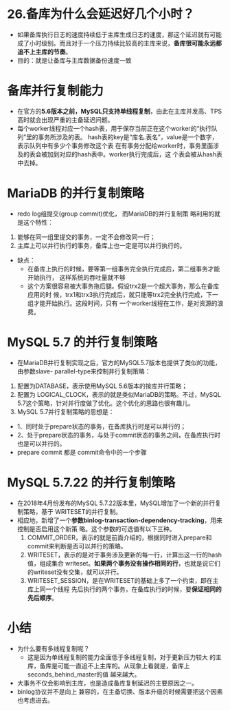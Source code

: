 # 26.备库为什么会延迟好几个小时？
- 如果备库执行日志的速度持续低于主库生成日志的速度，那这个延迟就有可能成了小时级别。而且对于一个压力持续比较高的主库来说，**备库很可能永远都追不上主库的节奏**。
- 目的：就是让备库与主库数据备份速度一致

# 备库并行复制能力
- 在官方的**5.6版本之前，MySQL只支持单线程复制**，由此在主库并发高、TPS高时就会出现严重的主备延迟问题。
- 每个worker线程对应一个hash表，用于保存当前正在这个worker的“执行队列”里的事务所涉及的表。
hash表的key是“库名.表名”，value是一个数字，表示队列中有多少个事务修改这个表
在有事务分配给worker时，事务里面涉及的表会被加到对应的hash表中。worker执行完成后，这 个表会被从hash表中去掉。



# MariaDB 的并行复制策略
- redo log组提交(group commit)优化， 而MariaDB的并行复制策 略利用的就是这个特性：
1. 能够在同一组里提交的事务，一定不会修改同一行； 
2. 主库上可以并行执行的事务，备库上也一定是可以并行执行的。
- 缺点：
  - 在备库上执行的时候，要等第一组事务完全执行完成后，第二组事务才能开始执行， 这样系统的吞吐量就不够
  - 这个方案很容易被大事务拖后腿。假设trx2是一个超大事务，那么在备库应用的时 候，trx1和trx3执行完成后，就只能等trx2完全执行完成，下一组才能开始执行。这段时间，只有 一个worker线程在工作，是对资源的浪费。



# MySQL 5.7 的并行复制策略
- 在MariaDB并行复制实现之后，官方的MySQL5.7版本也提供了类似的功能，由参数slave- parallel-type来控制并行复制策略：
1. 配置为DATABASE，表示使用MySQL 5.6版本的按库并行策略； 
2. 配置为 LOGICAL_CLOCK，表示的就是类似MariaDB的策略。不过，MySQL 5.7这个策略，针对并行度做了优化。这个优化的思路也很有趣儿。
3. MySQL 5.7并行复制策略的思想是： 
 - 1、同时处于prepare状态的事务，在备库执行时是可以并行的； 
 - 2、处于prepare状态的事务，与处于commit状态的事务之间，在备库执行时也是可以并行的。
 - prepare commit 都是 commit命令中的一个步骤

# MySQL 5.7.22 的并行复制策略
- 在2018年4月份发布的MySQL 5.7.22版本里，MySQL增加了一个新的并行复制策略，基于 WRITESET的并行复制。
- 相应地，新增了一个**参数binlog-transaction-dependency-tracking**，用来控制是否启用这个新策 略。这个参数的可选值有以下三种。
  1. COMMIT_ORDER，表示的就是前面介绍的，根据同时进入prepare和commit来判断是否可以并行的策略。 
  2. WRITESET，表示的是对于事务涉及更新的每一行，计算出这一行的hash值，组成集合 writeset。**如果两个事务没有操作相同的行**，也就是说它们的writeset没有交集，就可以并行。 
  3. WRITESET_SESSION，是在WRITESET的基础上多了一个约束，即在主库上同一个线程 先后执行的两个事务，在备库执行的时候，要**保证相同的先后顺序**。



# 小结
- 为什么要有多线程复制呢？
  - 这是因为单线程复制的能力全面低于多线程复制，对于更新压力较大 的主库，备库是可能一直追不上主库的。从现象上看就是，备库上seconds_behind_master的值 越来越大。
- 大事务不仅会影响到主库，也是造成备库复制延迟的主要原因之一。
- binlog协议并不是向上 兼容的，在主备切换、版本升级的时候需要把这个因素也考虑进去。